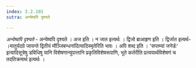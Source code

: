 ```yaml
---
index: 3.2.101
sutra: अन्येष्वपि दृश्यते

---
```

_अन्येष्वपि दृश्यते_ - अन्येष्वपि दृश्यते । अज इति । न जात इत्यर्थः । द्विजो ब्राआहृण इति । द्विर्जात इत्यर्थ- ।मातुर्यदग्रे जायन्ते द्वितीयं मौञ्जिबन्धना॑दित्यादिस्मृतेरिति भावः । अपि शब्द इति । 'सप्तम्यां जनेर्डः' इत्यादिसूत्रेषु डविधिषु यानि विशेषणान्युपात्तानि प्रकृतिविशेषरूपाणि, भूते कर्तरीति प्रत्ययार्थविशेषणं च तदतिक्रमार्थ इत्यर्थः ।
